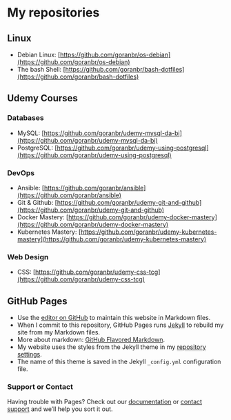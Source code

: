 # My repositories
## Linux
- Debian Linux: [https://github.com/goranbr/os-debian](https://github.com/goranbr/os-debian)
- The bash Shell: [https://github.com/goranbr/bash-dotfiles](https://github.com/goranbr/bash-dotfiles)

## Udemy Courses

### Databases
- MySQL: [https://github.com/goranbr/udemy-mysql-da-bi](https://github.com/goranbr/udemy-mysql-da-bi)
- PostgreSQL: [https://github.com/goranbr/udemy-using-postgresql](https://github.com/goranbr/udemy-using-postgresql)

### DevOps
- Ansible: [https://github.com/goranbr/ansible](https://github.com/goranbr/ansible)
- Git & Github: [https://github.com/goranbr/udemy-git-and-github](https://github.com/goranbr/udemy-git-and-github)
- Docker Mastery: [https://github.com/goranbr/udemy-docker-mastery](https://github.com/goranbr/udemy-docker-mastery)
- Kubernetes Mastery: [https://github.com/goranbr/udemy-kubernetes-mastery](https://github.com/goranbr/udemy-kubernetes-mastery)

### Web Design
- CSS: [https://github.com/goranbr/udemy-css-tcg](https://github.com/goranbr/udemy-css-tcg)

## GitHub Pages
- Use the [editor on GitHub](https://github.com/goranbr/goranbr.github.io/edit/main/README.md) to maintain this website in Markdown files.
- When I commit to this repository, GitHub Pages runs [Jekyll](https://jekyllrb.com/) to rebuild my site from my Markdown files.
- More about markdown: [GitHub Flavored Markdown](https://guides.github.com/features/mastering-markdown/).
- My website uses the styles from the Jekyll theme in my [repository settings](https://github.com/goranbr/goranbr.github.io/settings). 
- The name of this theme is saved in the Jekyll `_config.yml` configuration file.

### Support or Contact

Having trouble with Pages? Check out our [documentation](https://docs.github.com/categories/github-pages-basics/) or [contact support](https://github.com/contact) and we’ll help you sort it out.
